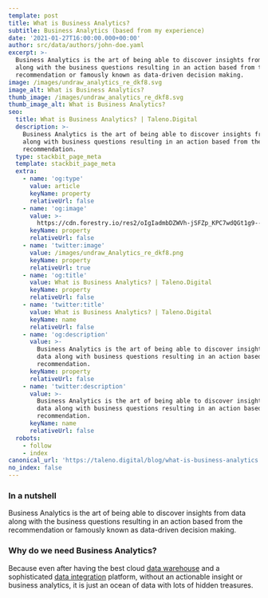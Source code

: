 ```yaml
---
template: post
title: What is Business Analytics?
subtitle: Business Analytics (based from my experience)
date: '2021-01-27T16:00:00.000+00:00'
author: src/data/authors/john-doe.yaml
excerpt: >-
  Business Analytics is the art of being able to discover insights from data
  along with the business questions resulting in an action based from the
  recommendation or famously known as data-driven decision making.
image: /images/undraw_analytics_re_dkf8.svg
image_alt: What is Business Analytics?
thumb_image: /images/undraw_analytics_re_dkf8.svg
thumb_image_alt: What is Business Analytics?
seo:
  title: What is Business Analytics? | Taleno.Digital
  description: >-
    Business Analytics is the art of being able to discover insights from data
    along with business questions resulting in an action based from the
    recommendation.
  type: stackbit_page_meta
  template: stackbit_page_meta
  extra:
    - name: 'og:type'
      value: article
      keyName: property
      relativeUrl: false
    - name: 'og:image'
      value: >-
        https://cdn.forestry.io/res2/oIgIadmbDZWVh-jSFZp_KPC7wdQGt1g9--TUHoVi0m8/fit/512/512/sm/0/aHR0cHM6Ly9hcHAu/Zm9yZXN0cnkuaW8v/cmFpbHMvYWN0aXZl/X3N0b3JhZ2UvYmxv/YnMvZXlKZmNtRnBi/SE1pT25zaWJXVnpj/MkZuWlNJNklrSkJh/SEJDUTBKck5tZHZQ/U0lzSW1WNGNDSTZi/blZzYkN3aWNIVnlJ/am9pWW14dllsOXBa/Q0o5ZlE9PS0tMDc2/YzZmZDU3MDA2ZDYy/NjI5NGY2ZjdhMTJh/MGZlNmFhNWYwOTE1/Yi91bmRyYXdfQW5h/bHl0aWNzX3JlX2Rr/ZjgucG5n
      keyName: property
      relativeUrl: false
    - name: 'twitter:image'
      value: /images/undraw_Analytics_re_dkf8.png
      keyName: property
      relativeUrl: true
    - name: 'og:title'
      value: What is Business Analytics? | Taleno.Digital
      keyName: property
      relativeUrl: false
    - name: 'twitter:title'
      value: What is Business Analytics? | Taleno.Digital
      keyName: name
      relativeUrl: false
    - name: 'og:description'
      value: >-
        Business Analytics is the art of being able to discover insights from
        data along with business questions resulting in an action based from the
        recommendation.
      keyName: property
      relativeUrl: false
    - name: 'twitter:description'
      value: >-
        Business Analytics is the art of being able to discover insights from
        data along with business questions resulting in an action based from the
        recommendation.
      keyName: name
      relativeUrl: false
  robots:
    - follow
    - index
canonical_url: 'https://taleno.digital/blog/what-is-business-analytics'
no_index: false
---
```

### In a nutshell

Business Analytics is the art of being able to discover insights from data along with the business questions resulting in an action based from the recommendation or famously known as data-driven decision making.

### Why do we need Business Analytics?

Because even after having the best cloud [data warehouse](https://taleno.digital/blog/what-is-a-data-warehouse/) and a sophisticated [data integration](https://taleno.digital/blog/what-is-data-integration/) platform, without an actionable insight or business analytics, it is just an ocean of data with lots of hidden treasures.